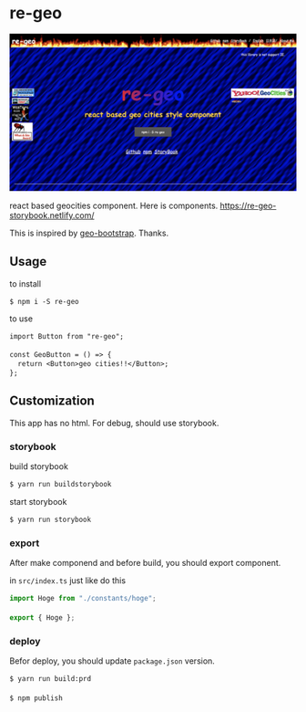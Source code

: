 # re-geo

![image](https://github.com/sadnessOjisan/re-geo/blob/master/sampleImage.png?raw=true)

react based geocities component.
Here is components. https://re-geo-storybook.netlify.com/

This is inspired by [geo-bootstrap](https://github.com/divshot/geo-bootstrap). Thanks.

## Usage

to install

```
$ npm i -S re-geo
```

to use

```tsx
import Button from "re-geo";

const GeoButton = () => {
  return <Button>geo cities!!</Button>;
};
```

## Customization

This app has no html.
For debug, should use storybook.

### storybook

build storybook

```sh
$ yarn run buildstorybook
```

start storybook

```sh
$ yarn run storybook
```

### export

After make componend and before build, you should export component.

in `src/index.ts` just like do this

```ts
import Hoge from "./constants/hoge";

export { Hoge };
```

### deploy

Befor deploy, you should update `package.json` version.

```sh
$ yarn run build:prd

$ npm publish
```
